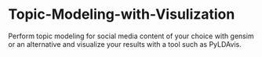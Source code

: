 # Topic-Modeling-with-Visulization
Perform topic modeling for social media content of your choice with gensim or an alternative and visualize your results with a tool such as PyLDAvis.
